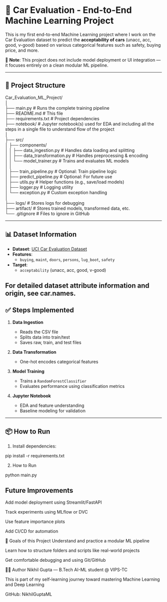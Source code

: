 # 🚗 Car Evaluation - End-to-End Machine Learning Project

This is my first end-to-end Machine Learning project where I work on the Car Evaluation dataset to predict the **acceptability of cars** (unacc, acc, good, v-good) based on various categorical features such as safety, buying price, and more.

🔧 **Note**: This project does not include model deployment or UI integration — it focuses entirely on a clean modular ML pipeline.

---

## 📁 Project Structure

Car_Evaluation_ML_Project/<br>
│<br>
├── main.py # Runs the complete training pipeline<br>
├── README.md # This file<br>
├── requirements.txt # Project dependencies<br>
├── notebook/ # Jupyter notebook(s) used for EDA and  including all the steps in a single file to understand flow of the project<br>
│<br>
├── src/<br>
│ ├── components/<br>
│ │ ├── data_ingestion.py # Handles data loading and splitting<br>
│ │ ├── data_transformation.py # Handles preprocessing & encoding<br>
│ │ └── model_trainer.py # Trains and evaluates ML models<br>
│ │<br>
│ ├── train_pipeline.py # Optional: Train pipeline logic<br>
│ ├── predict_pipeline.py # Optional: For future use<br>
│ ├── utils.py # Helper functions (e.g., save/load models)<br>
│ ├── logger.py # Logging utility<br>
│ └── exception.py # Custom exception handling<br>
│<br>
├── logs/ # Stores logs for debugging<br>
├── artifact/ # Stores trained models, transformed data, etc.<br>
└── .gitignore # Files to ignore in GitHub<br>


---

## 📊 Dataset Information

- **Dataset**: [UCI Car Evaluation Dataset](https://archive.ics.uci.edu/ml/datasets/Car+Evaluation)
- **Features**:
  - `buying`, `maint`, `doors`, `persons`, `lug_boot`, `safety`
- **Target**:
  - `acceptability` (unacc, acc, good, v-good)

For detailed dataset attribute information and origin, see car.names.
---

## ✅ Steps Implemented

1. **Data Ingestion**
   - Reads the CSV file
   - Splits data into train/test
   - Saves raw, train, and test files

2. **Data Transformation**
   - One-hot encodes categorical features

3. **Model Training**
   - Trains a `RandomForestClassifier`
   - Evaluates performance using classification metrics

4. **Jupyter Notebook**
   - EDA and feature understanding
   - Baseline modeling for validation

---

## 📦 How to Run

1. Install dependencies:

pip install -r requirements.txt


2. How to Run

python main.py

## Future Improvements
Add model deployment using Streamlit/FastAPI

Track experiments using MLflow or DVC

Use feature importance plots

Add CI/CD for automation

📌 Goals of this Project
Understand and practice a modular ML pipeline

Learn how to structure folders and scripts like real-world projects

Get comfortable debugging and using Git/GitHub

🙋‍♂️ Author
Nikhil Gupta — B.Tech AI-ML student @ VIPS-TC

This is part of my self-learning journey toward mastering Machine Learning and Deep Learning

GitHub: NikhilGuptaML
